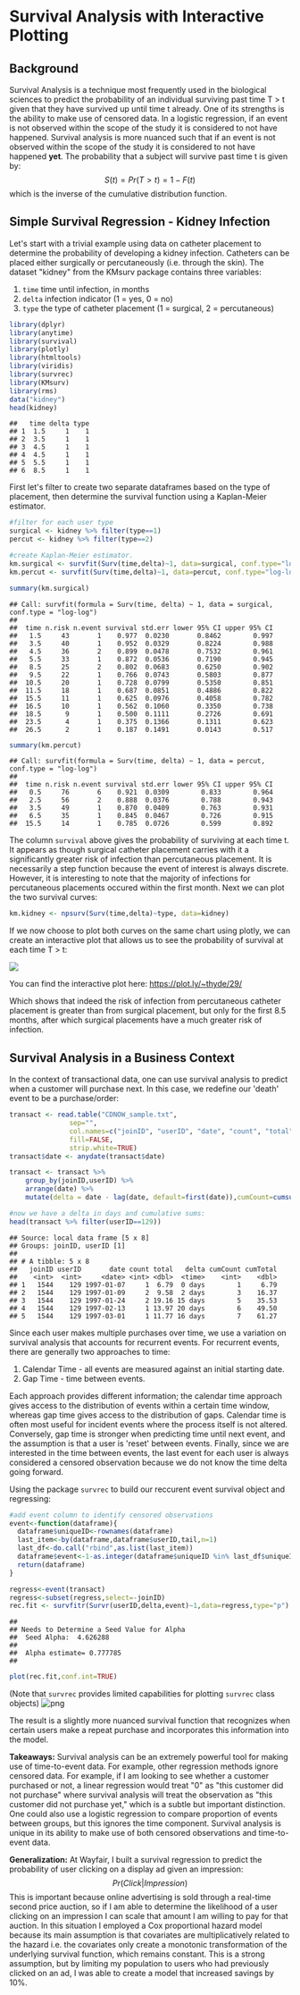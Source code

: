 # Survival Analysis with Interactive Plotting



## Background

Survival Analysis is a technique most frequently used in the biological sciences to predict the probability of an individual surviving past time T > t given that they have survived up until time t already.  One of its strengths is the ability to make use of censored data.  In a logistic regression, if an event is not observed within the scope of the study it is considered to not have happened.  Survival analysis is more nuanced such that if an event is not observed within the scope of the study it is considered to not have happened **yet**.  The probability that a subject will survive past time t is given by: $$S(t)=Pr(T>t)=1-F(t)$$ which is the inverse of the cumulative distribution function.

## Simple Survival Regression - Kidney Infection

Let's start with a trivial example using data on catheter placement to determine the probability of developing a kidney infection.  Catheters can be placed either surgically or percutaneously (i.e. through the skin).  The dataset "kidney" from the KMsurv package contains three variables:

1. `time` time until infection, in months
2. `delta` infection indicator (1 = yes, 0 = no)
3. `type` the type of catheter placement (1 = surgical, 2 = percutaneous)


```r
library(dplyr)
library(anytime)
library(survival)
library(plotly)
library(htmltools)
library(viridis)
library(survrec)
library(KMsurv)
library(rms)
data("kidney")
head(kidney)
```

```
##   time delta type
## 1  1.5     1    1
## 2  3.5     1    1
## 3  4.5     1    1
## 4  4.5     1    1
## 5  5.5     1    1
## 6  8.5     1    1
```



First let's filter to create two separate dataframes based on the type of placement, then determine the survival function using a Kaplan-Meier estimator.


```r
#filter for each user type
surgical <- kidney %>% filter(type==1)
percut <- kidney %>% filter(type==2)

#create Kaplan-Meier estimator.
km.surgical <- survfit(Surv(time,delta)~1, data=surgical, conf.type="log-log")
km.percut <- survfit(Surv(time,delta)~1, data=percut, conf.type="log-log")

summary(km.surgical)
```

```
## Call: survfit(formula = Surv(time, delta) ~ 1, data = surgical, conf.type = "log-log")
## 
##  time n.risk n.event survival std.err lower 95% CI upper 95% CI
##   1.5     43       1    0.977  0.0230       0.8462        0.997
##   3.5     40       1    0.952  0.0329       0.8224        0.988
##   4.5     36       2    0.899  0.0478       0.7532        0.961
##   5.5     33       1    0.872  0.0536       0.7190        0.945
##   8.5     25       2    0.802  0.0683       0.6250        0.902
##   9.5     22       1    0.766  0.0743       0.5803        0.877
##  10.5     20       1    0.728  0.0799       0.5350        0.851
##  11.5     18       1    0.687  0.0851       0.4886        0.822
##  15.5     11       1    0.625  0.0976       0.4058        0.782
##  16.5     10       1    0.562  0.1060       0.3350        0.738
##  18.5      9       1    0.500  0.1111       0.2726        0.691
##  23.5      4       1    0.375  0.1366       0.1311        0.623
##  26.5      2       1    0.187  0.1491       0.0143        0.517
```

```r
summary(km.percut)
```

```
## Call: survfit(formula = Surv(time, delta) ~ 1, data = percut, conf.type = "log-log")
## 
##  time n.risk n.event survival std.err lower 95% CI upper 95% CI
##   0.5     76       6    0.921  0.0309        0.833        0.964
##   2.5     56       2    0.888  0.0376        0.788        0.943
##   3.5     49       1    0.870  0.0409        0.763        0.931
##   6.5     35       1    0.845  0.0467        0.726        0.915
##  15.5     14       1    0.785  0.0726        0.599        0.892
```

The column `survival` above gives the probability of surviving at each time t.  It appears as though surgical catheter placement carries with it a significantly greater risk of infection than percutaneous placement.  It is necessarily a step function because the event of interest is always discrete.  However, it is interesting to note that the majority of infections for percutaneous placements occured within the first month.  Next we can plot the two survival curves:

```r
km.kidney <- npsurv(Surv(time,delta)~type, data=kidney)
```
If we now choose to plot both curves on the same chart using plotly, we can create an interactive plot that allows us to see the probability of survival at each time T > t:

<img src="https://plot.ly/~thyde/31.png">

You can find the interactive plot here: https://plot.ly/~thyde/29/

Which shows that indeed the risk of infection from percutaneous catheter placement is greater than from surgical placement, but only for the first 8.5 months, after which surgical placements have a much greater risk of infection.

## Survival Analysis in a Business Context

In the context of transactional data, one can use survival analysis to predict when a customer will purchase next.  In this case, we redefine our 'death' event to be a purchase/order:  


```r
transact <- read.table("CDNOW_sample.txt", 
               sep="",
               col.names=c("joinID", "userID", "date", "count", "total"),
               fill=FALSE, 
               strip.white=TRUE)
transact$date <- anydate(transact$date)

transact <- transact %>%
    group_by(joinID,userID) %>%
    arrange(date) %>%
    mutate(delta = date - lag(date, default=first(date)),cumCount=cumsum(count),cumTotal=cumsum(total))

#now we have a delta in days and cumulative sums:
head(transact %>% filter(userID==129))
```

```
## Source: local data frame [5 x 8]
## Groups: joinID, userID [1]
## 
## # A tibble: 5 x 8
##   joinID userID       date count total   delta cumCount cumTotal
##    <int>  <int>     <date> <int> <dbl>  <time>    <int>    <dbl>
## 1   1544    129 1997-01-07     1  6.79  0 days        1     6.79
## 2   1544    129 1997-01-09     2  9.58  2 days        3    16.37
## 3   1544    129 1997-01-24     2 19.16 15 days        5    35.53
## 4   1544    129 1997-02-13     1 13.97 20 days        6    49.50
## 5   1544    129 1997-03-01     1 11.77 16 days        7    61.27
```

Since each user makes multiple purchases over time, we use a variation on survival analysis that accounts for recurrent events.  For recurrent events, there are generally two approaches to time:

1. Calendar Time - all events are measured against an initial starting date.
2. Gap Time - time between events.

Each approach provides different information; the calendar time approach gives access to the distribution of events within a certain time window, whereas gap time 
gives access to the distribution of gaps.  Calendar time is often most useful for incident events where the process itself is not altered.  Conversely, gap time is stronger when predicting time until next event, and the assumption is that a user is 'reset' between events.  Finally, since we are interested in the time between events, the last event for each user is always considered a censored observation because we do not know the time delta going forward.  

Using the package `survrec` to build our reccurent event survival object and regressing:

```r
#add event column to identify censored observations
event<-function(dataframe){
  dataframe$uniqueID<-rownames(dataframe)
  last_item<-by(dataframe,dataframe$userID,tail,n=1)
  last_df<-do.call("rbind",as.list(last_item))
  dataframe$event<-1-as.integer(dataframe$uniqueID %in% last_df$uniqueID)
  return(dataframe)
}

regress<-event(transact)
regress<-subset(regress,select=-joinID)
rec.fit <- survfitr(Survr(userID,delta,event)~1,data=regress,type="p")
```

```
## 
## Needs to Determine a Seed Value for Alpha
##  Seed Alpha:  4.626288
##  
##  Alpha estimate= 0.777785
## 
```

```r
plot(rec.fit,conf.int=TRUE)
```
(Note that `survrec` provides limited capabilities for plotting `survrec` class objects)
![png](/plots/recurrent_survival.png)

The result is a slightly more nuanced survival function that recognizes when certain users make a repeat purchase and incorporates this information into the model.

**Takeaways:** Survival analysis can be an extremely powerful tool for making use of time-to-event data.   For example, other regression methods ignore censored data.  For example, if I am looking to see whether a customer purchased or not, a linear regression would treat "0" as "this customer did not purchase" where survival analysis will treat the observation as "this customer did not purchase yet," which is a subtle but important distinction.  One could also use a logistic regression to compare proportion of events between groups, but this ignores the time component.  Survival analysis is unique in its ability to make use of both censored observations and time-to-event data.

**Generalization:** At Wayfair, I built a survival regression to predict the probability of user clicking on a display ad given an impression: $$Pr(Click|Impression)$$ This is important because online advertising is sold through a real-time second price auction, so if I am able to determine the likelihood of a user clicking on an impression I can scale that amount I am willing to pay for that auction.  In this situation I employed a Cox proportional hazard model because its main assumption is that covariates are multiplicatively related to the hazard i.e. the covariates only create a monotonic transformation of the underlying survival function, which remains constant.  This is a strong assumption, but by limiting my population to users who had previously clicked on an ad, I was able to create a model that increased savings by 10%.
